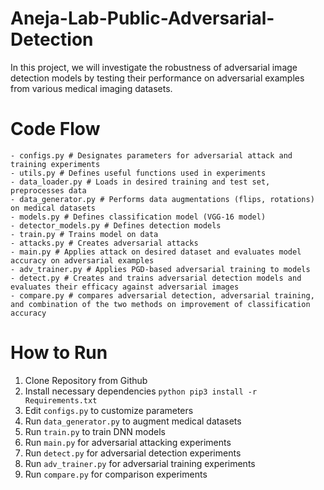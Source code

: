# Aneja-Lab-Public-Adversarial-Detection

In this project, we will investigate the robustness of adversarial image detection models by testing their performance on adversarial examples from various medical imaging datasets. 

# Code Flow
```
- configs.py # Designates parameters for adversarial attack and training experiments
- utils.py # Defines useful functions used in experiments
- data_loader.py # Loads in desired training and test set, preprocesses data
- data_generator.py # Performs data augmentations (flips, rotations) on medical datasets
- models.py # Defines classification model (VGG-16 model)
- detector_models.py # Defines detection models
- train.py # Trains model on data
- attacks.py # Creates adversarial attacks
- main.py # Applies attack on desired dataset and evaluates model accuracy on adversarial examples
- adv_trainer.py # Applies PGD-based adversarial training to models
- detect.py # Creates and trains adversarial detection models and evaluates their efficacy against adversarial images
- compare.py # compares adversarial detection, adversarial training, and combination of the two methods on improvement of classification accuracy
 ```

# How to Run
1. Clone Repository from Github
2. Install necessary dependencies ```python pip3 install -r Requirements.txt```
3. Edit ```configs.py``` to customize parameters 
4. Run ```data_generator.py``` to augment medical datasets
5. Run ``` train.py ``` to train DNN models
6. Run ``` main.py ``` for adversarial attacking experiments
7. Run ```detect.py``` for adversarial detection experiments
8. Run ```adv_trainer.py``` for adversarial training experiments
9. Run ```compare.py``` for comparison experiments
